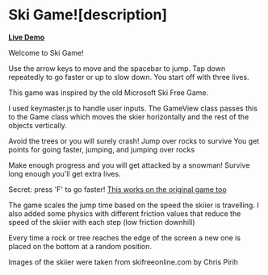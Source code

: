 # Ski Game![description]

**[Live Demo][live-demo]**

[live-demo]:
[description]:
Welcome to Ski Game!

Use the arrow keys to move and the spacebar to jump.
Tap down repeatedly to go faster or up to slow down.
You start off with three lives.

This game was inspired by the old Microsoft Ski Free Game.

I used keymaster.js to handle user inputs. The GameView class passes this to the Game class which moves the skier horizontally and the rest of the objects vertically.

Avoid the trees or you will surely crash! Jump over rocks to survive
You get points for going faster, jumping, and jumping over rocks

Make enough progress and you will get attacked by a snowman!
Survive long enough you'll get extra lives.

Secret: press 'F' to go faster!
[This works on the original game too](https://xkcd.com/667/)

The game scales the jump time based on the speed the skiier is travelling.
I also added some physics with different friction values that reduce the speed of the skiier with each step (low friction downhill)

Every time a rock or tree reaches the edge of the screen a new one is placed on the bottom at a random position.

Images of the skiier were taken from skifreeonline.com by Chris Pirih
